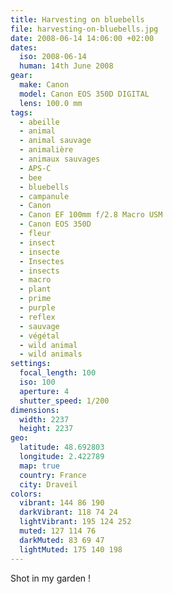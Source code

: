```yaml
---
title: Harvesting on bluebells
file: harvesting-on-bluebells.jpg
date: 2008-06-14 14:06:00 +02:00
dates:
  iso: 2008-06-14
  human: 14th June 2008
gear:
  make: Canon
  model: Canon EOS 350D DIGITAL
  lens: 100.0 mm
tags:
  - abeille
  - animal
  - animal sauvage
  - animalière
  - animaux sauvages
  - APS-C
  - bee
  - bluebells
  - campanule
  - Canon
  - Canon EF 100mm f/2.8 Macro USM
  - Canon EOS 350D
  - fleur
  - insect
  - insecte
  - Insectes
  - insects
  - macro
  - plant
  - prime
  - purple
  - reflex
  - sauvage
  - végétal
  - wild animal
  - wild animals
settings:
  focal_length: 100
  iso: 100
  aperture: 4
  shutter_speed: 1/200
dimensions:
  width: 2237
  height: 2237
geo:
  latitude: 48.692803
  longitude: 2.422789
  map: true
  country: France
  city: Draveil
colors:
  vibrant: 144 86 190
  darkVibrant: 118 74 24
  lightVibrant: 195 124 252
  muted: 127 114 76
  darkMuted: 83 69 47
  lightMuted: 175 140 198
---
```


Shot in my garden !
